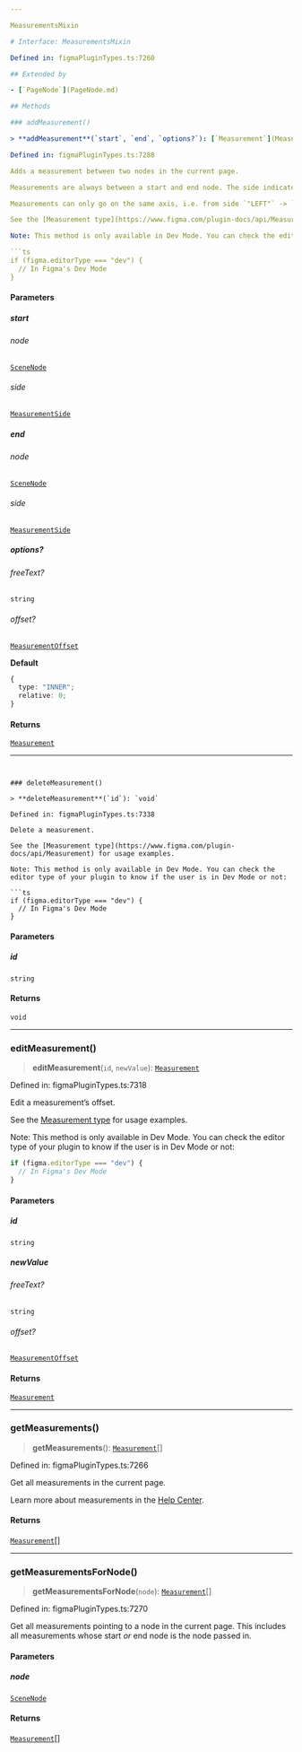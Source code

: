 ```yaml
---

MeasurementsMixin

# Interface: MeasurementsMixin

Defined in: figmaPluginTypes.ts:7260

## Extended by

- [`PageNode`](PageNode.md)

## Methods

### addMeasurement()

> **addMeasurement**(`start`, `end`, `options?`): [`Measurement`](Measurement.md)

Defined in: figmaPluginTypes.ts:7288

Adds a measurement between two nodes in the current page.

Measurements are always between a start and end node. The side indicates which edge of the node to draw the measurement from.

Measurements can only go on the same axis, i.e. from side `"LEFT"` -> `"LEFT"`, `"LEFT"` -> `"RIGHT"`, `"TOP"` -> `"BOTTOM"` etc. But not `"LEFT"` -> `"TOP"`.

See the [Measurement type](https://www.figma.com/plugin-docs/api/Measurement) for usage examples.

Note: This method is only available in Dev Mode. You can check the editor type of your plugin to know if the user is in Dev Mode or not:

```ts
if (figma.editorType === "dev") {
  // In Figma's Dev Mode
}
```

#### Parameters

##### start

###### node

[`SceneNode`](../type-aliases/SceneNode.md)

###### side

[`MeasurementSide`](../type-aliases/MeasurementSide.md)

##### end

###### node

[`SceneNode`](../type-aliases/SceneNode.md)

###### side

[`MeasurementSide`](../type-aliases/MeasurementSide.md)

##### options?

###### freeText?

`string`

###### offset?

[`MeasurementOffset`](../type-aliases/MeasurementOffset.md)

**Default**

```ts
{
  type: "INNER";
  relative: 0;
}
```

#### Returns

[`Measurement`](Measurement.md)

---
```


### deleteMeasurement()

> **deleteMeasurement**(`id`): `void`

Defined in: figmaPluginTypes.ts:7338

Delete a measurement.

See the [Measurement type](https://www.figma.com/plugin-docs/api/Measurement) for usage examples.

Note: This method is only available in Dev Mode. You can check the editor type of your plugin to know if the user is in Dev Mode or not:

```ts
if (figma.editorType === "dev") {
  // In Figma's Dev Mode
}
```

#### Parameters

##### id

`string`

#### Returns

`void`

---

### editMeasurement()

> **editMeasurement**(`id`, `newValue`): [`Measurement`](Measurement.md)

Defined in: figmaPluginTypes.ts:7318

Edit a measurement’s offset.

See the [Measurement type](https://www.figma.com/plugin-docs/api/Measurement) for usage examples.

Note: This method is only available in Dev Mode. You can check the editor type of your plugin to know if the user is in Dev Mode or not:

```ts
if (figma.editorType === "dev") {
  // In Figma's Dev Mode
}
```

#### Parameters

##### id

`string`

##### newValue

###### freeText?

`string`

###### offset?

[`MeasurementOffset`](../type-aliases/MeasurementOffset.md)

#### Returns

[`Measurement`](Measurement.md)

---

### getMeasurements()

> **getMeasurements**(): [`Measurement`](Measurement.md)[]

Defined in: figmaPluginTypes.ts:7266

Get all measurements in the current page.

Learn more about measurements in the [Help Center](https://help.figma.com/hc/en-us/articles/20774752502935).

#### Returns

[`Measurement`](Measurement.md)[]

---

### getMeasurementsForNode()

> **getMeasurementsForNode**(`node`): [`Measurement`](Measurement.md)[]

Defined in: figmaPluginTypes.ts:7270

Get all measurements pointing to a node in the current page. This includes all measurements whose start _or_ end node is the node passed in.

#### Parameters

##### node

[`SceneNode`](../type-aliases/SceneNode.md)

#### Returns

[`Measurement`](Measurement.md)[]
